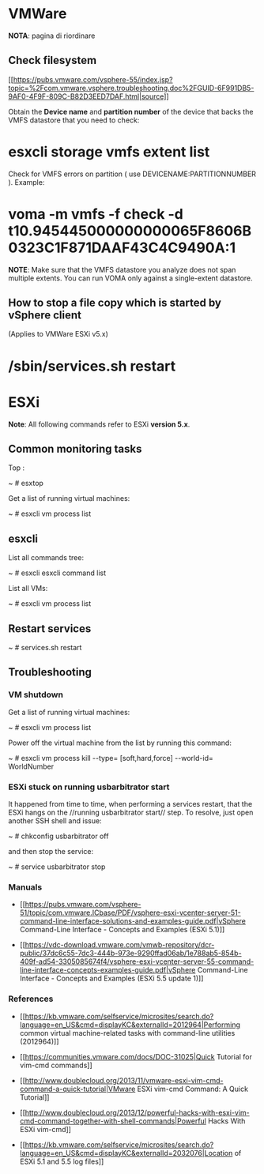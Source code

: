 
# VMWare

**NOTA**: pagina di riordinare

## Check filesystem
[[https://pubs.vmware.com/vsphere-55/index.jsp?topic=%2Fcom.vmware.vsphere.troubleshooting.doc%2FGUID-6F991DB5-9AF0-4F9F-809C-B82D3EED7DAF.html|source]]

Obtain the **Device name** and **partition number** of the device that backs the VMFS datastore that you need to check:

  # esxcli storage vmfs extent list

	
Check for VMFS errors on partition ( use DEVICENAME:PARTITIONNUMBER ). Example:

  # voma -m vmfs -f check -d t10.945445000000000065F8606B0323C1F871DAAF43C4C9490A:1

**NOTE**: Make sure that the VMFS datastore you analyze does not span multiple extents. You can run VOMA only against a single-extent datastore.

## How to stop a file copy which is started by vSphere client

(Applies to VMWare ESXi v5.x)

  # /sbin/services.sh restart

# ESXi

**Note**: All following commands refer to ESXi **version 5.x**.


## Common monitoring tasks

Top :

  ~ # esxtop

Get a list of running virtual machines:
  
  ~ # esxcli vm process list
  

## esxcli

List all commands tree:

  ~ # esxcli esxcli command list


List all VMs:

  ~ # esxcli vm process list


## Restart services

  ~ # services.sh restart


## Troubleshooting

### VM shutdown

Get a list of running virtual machines:

  ~ # esxcli vm process list

Power off the virtual machine from the list by running this command:

  ~ # esxcli vm process kill --type= [soft,hard,force] --world-id= WorldNumber

### ESXi stuck on running usbarbitrator start

It happened from time to time, when performing a services restart, that the ESXi hangs on the //running usbarbitrator start// step. To resolve, just open another SSH shell and issue:

  ~ # chkconfig usbarbitrator off

and then stop the service:

  ~ # service usbarbitrator stop



### Manuals

* [[https://pubs.vmware.com/vsphere-51/topic/com.vmware.ICbase/PDF/vsphere-esxi-vcenter-server-51-command-line-interface-solutions-and-examples-guide.pdf|vSphere Command-Line Interface - Concepts and Examples (ESXi 5.1)]]

* [[https://vdc-download.vmware.com/vmwb-repository/dcr-public/37dc6c55-7dc3-444b-973e-9290ffad06ab/1e788ab5-854b-409f-ad54-3305085674f4/vsphere-esxi-vcenter-server-55-command-line-interface-concepts-examples-guide.pdf|vSphere Command-Line Interface - Concepts and Examples (ESXi 5.5 update 1)]]


### References

* [[https://kb.vmware.com/selfservice/microsites/search.do?language=en_US&cmd=displayKC&externalId=2012964|Performing common virtual machine-related tasks with command-line utilities (2012964)]]

* [[https://communities.vmware.com/docs/DOC-31025|Quick Tutorial for vim-cmd commands]]

* [[http://www.doublecloud.org/2013/11/vmware-esxi-vim-cmd-command-a-quick-tutorial|VMware ESXi vim-cmd Command: A Quick Tutorial]]

* [[http://www.doublecloud.org/2013/12/powerful-hacks-with-esxi-vim-cmd-command-together-with-shell-commands|Powerful Hacks With ESXi vim-cmd]]

* [[https://kb.vmware.com/selfservice/microsites/search.do?language=en_US&cmd=displayKC&externalId=2032076|Location of ESXi 5.1 and 5.5 log files]]
